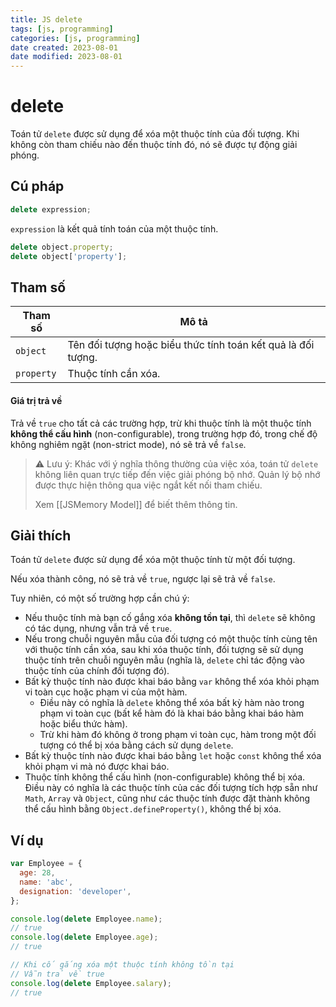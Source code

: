 ```yaml
---
title: JS delete
tags: [js, programming]
categories: [js, programming]
date created: 2023-08-01
date modified: 2023-08-01
---
```


# delete

Toán tử `delete` được sử dụng để xóa một thuộc tính của đối tượng. Khi không còn tham chiếu nào đến thuộc tính đó, nó sẽ được tự động giải phóng.

## Cú pháp

```js
delete expression;
```

`expression` là kết quả tính toán của một thuộc tính.

```js
delete object.property;
delete object['property'];
```

## Tham số

| Tham số     | Mô tả                                                                 |
| ----------- | --------------------------------------------------------------------- |
| `object`    | Tên đối tượng hoặc biểu thức tính toán kết quả là đối tượng.            |
| `property`  | Thuộc tính cần xóa.                                                    |

#### Giá trị trả về

Trả về `true` cho tất cả các trường hợp, trừ khi thuộc tính là một thuộc tính **không thể cấu hình** (non-configurable), trong trường hợp đó, trong chế độ không nghiêm ngặt (non-strict mode), nó sẽ trả về `false`.

> ⚠️ Lưu ý: Khác với ý nghĩa thông thường của việc xóa, toán tử `delete` không liên quan trực tiếp đến việc giải phóng bộ nhớ. Quản lý bộ nhớ được thực hiện thông qua việc ngắt kết nối tham chiếu.
>
> Xem [[JSMemory Model]] để biết thêm thông tin.

## Giải thích

Toán tử `delete` được sử dụng để xóa một thuộc tính từ một đối tượng.

Nếu xóa thành công, nó sẽ trả về `true`, ngược lại sẽ trả về `false`.

Tuy nhiên, có một số trường hợp cần chú ý:

- Nếu thuộc tính mà bạn cố gắng xóa **không tồn tại**, thì `delete` sẽ không có tác dụng, nhưng vẫn trả về `true`.
- Nếu trong chuỗi nguyên mẫu của đối tượng có một thuộc tính cùng tên với thuộc tính cần xóa, sau khi xóa thuộc tính, đối tượng sẽ sử dụng thuộc tính trên chuỗi nguyên mẫu (nghĩa là, `delete` chỉ tác động vào thuộc tính của chính đối tượng đó).
- Bất kỳ thuộc tính nào được khai báo bằng `var` không thể xóa khỏi phạm vi toàn cục hoặc phạm vi của một hàm.
  - Điều này có nghĩa là `delete` không thể xóa bất kỳ hàm nào trong phạm vi toàn cục (bất kể hàm đó là khai báo bằng khai báo hàm hoặc biểu thức hàm).
  - Trừ khi hàm đó không ở trong phạm vi toàn cục, hàm trong một đối tượng có thể bị xóa bằng cách sử dụng `delete`.
- Bất kỳ thuộc tính nào được khai báo bằng `let` hoặc `const` không thể xóa khỏi phạm vi mà nó được khai báo.
- Thuộc tính không thể cấu hình (non-configurable) không thể bị xóa. Điều này có nghĩa là các thuộc tính của các đối tượng tích hợp sẵn như `Math`, `Array` và `Object`, cũng như các thuộc tính được đặt thành không thể cấu hình bằng `Object.defineProperty()`, không thể bị xóa.

## Ví dụ

```js
var Employee = {
  age: 28,
  name: 'abc',
  designation: 'developer',
};

console.log(delete Employee.name);
// true
console.log(delete Employee.age);
// true

// Khi cố gắng xóa một thuộc tính không tồn tại
// Vẫn trả về true
console.log(delete Employee.salary);
// true
```
